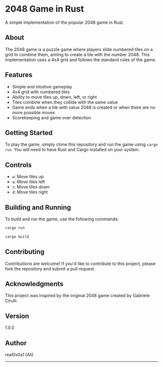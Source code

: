 # 2048 Game in Rust

A simple implementation of the popular 2048 game in Rust.

## **About**

The 2048 game is a puzzle game where players slide numbered tiles on a grid to combine them, aiming to create a tile with the number 2048. This implementation uses a 4x4 grid and follows the standard rules of the game.

## **Features**

- Simple and intuitive gameplay
- 4x4 grid with numbered tiles
- Ability to move tiles up, down, left, or right
- Tiles combine when they collide with the same value
- Game ends when a tile with value 2048 is created or when there are no more possible moves
- Scorekeeping and game over detection

## **Getting Started**

To play the game, simply clone this repository and run the game using `cargo run`. You will need to have Rust and Cargo installed on your system.

## **Controls**

- `w`: Move tiles up
- `a`: Move tiles left
- `s`: Move tiles down
- `d`: Move tiles right

## **Building and Running**

To build and run the game, use the following commands:

```bash
cargo run
```

```bash
cargo build
```

## **Contributing**

Contributions are welcome! If you'd like to contribute to this project, please fork the repository and submit a pull request.

## **Acknowledgments**

This project was inspired by the original 2048 game created by Gabriele Cirulli.

## **Version**

1.0.0

## **Author**

real0x0a1 (Ali)

---
